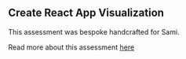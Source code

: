 ## Create React App Visualization

This assessment was bespoke handcrafted for Sami.

Read more about this assessment [here](https://react.eogresources.com)
